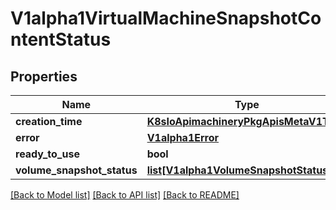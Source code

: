 # V1alpha1VirtualMachineSnapshotContentStatus

## Properties
Name | Type | Description | Notes
------------ | ------------- | ------------- | -------------
**creation_time** | [**K8sIoApimachineryPkgApisMetaV1Time**](K8sIoApimachineryPkgApisMetaV1Time.md) |  | [optional] 
**error** | [**V1alpha1Error**](V1alpha1Error.md) |  | [optional] 
**ready_to_use** | **bool** |  | [optional] 
**volume_snapshot_status** | [**list[V1alpha1VolumeSnapshotStatus]**](V1alpha1VolumeSnapshotStatus.md) |  | [optional] 

[[Back to Model list]](../README.md#documentation-for-models) [[Back to API list]](../README.md#documentation-for-api-endpoints) [[Back to README]](../README.md)



